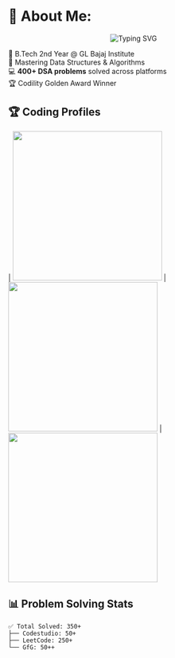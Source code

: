 # 💫 About Me:
<p align="center">
  <img src="https://readme-typing-svg.demolab.com?font=Fira+Code&duration=3000&pause=1000&color=22D3EE&width=435&lines=Passionate+Developer;DSA+Enthusiast;Web+Developer;Codility+Gold" alt="Typing SVG" />
</p>

🔭 B.Tech 2nd Year @ GL Bajaj Institute  
🌱 Mastering Data Structures & Algorithms  
💻 **400+ DSA problems** solved across platforms  
🏆 Codility Golden Award Winner  

## 🏆 Coding Profiles

| <img src="https://leetcard.jacoblin.cool/iamankit07?ext=heatmap&theme=dark" width="300"> | <img src="https://codility-certificate-badge.vercel.app/api?name=Ankit_Kumar&rank=GOLD" width="300"> | <img src="https://geeks-for-geeks-stats-api-napiyo.vercel.app/?userName=your_gfg_username&theme=dark" width="300">


## 📊 Problem Solving Stats

```text
✅ Total Solved: 350+
├── Codestudio: 50+ 
├── LeetCode: 250+ 
└── GfG: 50++
